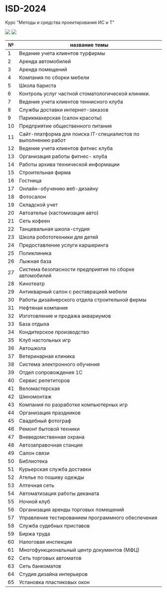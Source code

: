 # ISD-2024
Курс "Методы и средства проектирования ИС и Т"

<img src="https://img.shields.io/github/commit-activity/m/nntu-cs/ISD-2024?color=lime&style=for-the-badge">
<img src="https://img.shields.io/github/last-commit/nntu-cs/ISD-2024?color=darkgreen&style=for-the-badge">

| № |  название темы |  
| -- | ------ |   
|1	| Ведение учета клиентов турфирмы |  
|2	|Аренда автомобилей |
|3	|Аренда помещений
|4	|Компания по сборки мебели
|5	|Школа бариста
|6	|Контроль услуг частной стоматологической клиники.
|7	|Ведение учета клиентов теннисного клуба
|8	|Службы доставки интернет-заказов
|9	|Парикмахерская (салон красоты)
|10	|Предприятие общественного питания
|11	|Сайт-платформа для поиска IT-специалистов по выполнению работ
|12	|Ведение учета клиентов фитнес клуба
|13	|Организация работы фитнес- клуба
|14	|Работы архива технической информации
|15	|Строительная фирма
|16	|Гостница
|17	|Онлайн-обучению веб-дизайну
|18	|Фотосалон
|19	|Складской учет
|20	|Автоателье (кастомизация авто)
|21	|Сеть кофеен
|22	|Танцевальная школа-студия
|23	|Школа робототехники для детей
|24	|Предоставление услуги каршеринга
|25	|Поликлиника
|26	|Лыжная база
|27	|Система безопасности предприятия по сборке автомобилей
|28	|Кинотеатр
|29	|Антикварный салон с реставрацией мебели
|30	|Работы дизайнерского отдела строительной фирмы
|31	|Нефтяная компания
|32	|Изготовление и продажа аквариумов
|33	|База отдыха
|34	|Кондитерское производство
|35	|Клуб настольных игр
|36	|Автошкола
|37	|Ветеринарная клиника
|38	|Система электронного обучения
|39	|Отдел сопровождения 1С
|40	|Сервис репетиторов
|41	|Веломастерская
|42	|Шиномонтаж
|43	|Компания по разработке компьютерных игр
|44	|Организация праздников
|45	|Свадебный фотограф
|46	|Ремонт бытовой техники
|47	|Вневедомственная охрана
|48	|Автозаправочная станция
|49	|Салон связи
|50	|Библиотека
|51	|Курьерская служба доставки
|52	|Ателье по пошиву одежды
|53	|Аптечная сеть
|54	|Автоматизация работы деканата
|55	|Ночной клуб
|56	|Организация аренды торговых помещений
|57	|Управление тестированием программного обеспечения
|58	|Служба судебных приставов
|59	|Биржа труда
|60	|Налоговая инспекция
|61	|Многофункциональный центр документов (МФЦ)
|62	|Сеть торговых автоматов
|63	|Сеть банкоматов
|64	|Студия дизайна интерьеров
|65	|Установка пластиковых окон
